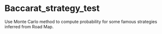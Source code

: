 # Baccarat_strategy_test
Use Monte Carlo method to compute probability for some famous strategies inferred from Road Map.
